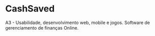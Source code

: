 # CashSaved
A3 - Usabilidade, desenvolvimento web, mobile e jogos. Software de gerenciamento de finanças Online. 
